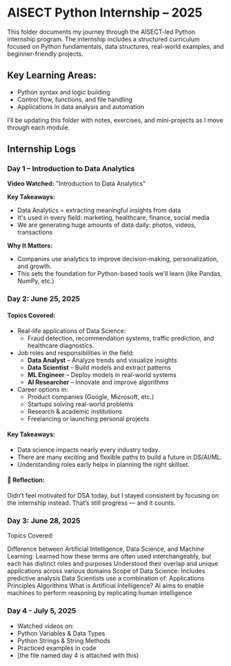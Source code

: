 # AISECT Python Internship – 2025

This folder documents my journey through the AISECT-led Python internship program. The internship includes a structured curriculum focused on Python fundamentals, data structures, real-world examples, and beginner-friendly projects.

##  Key Learning Areas:
- Python syntax and logic building
- Control flow, functions, and file handling
- Applications in data analysis and automation

I’ll be updating this folder with notes, exercises, and mini-projects as I move through each module.


##  Internship Logs

###  Day 1 – Introduction to Data Analytics

**Video Watched:** "Introduction to Data Analytics"

**Key Takeaways:**
- Data Analytics = extracting meaningful insights from data
- It's used in every field: marketing, healthcare, finance, social media
- We are generating huge amounts of data daily: photos, videos, transactions

**Why It Matters:**
- Companies use analytics to improve decision-making, personalization, and growth.
- This sets the foundation for Python-based tools we'll learn (like Pandas, NumPy, etc.)
 ###  **Day 2: June 25, 2025**
####  Topics Covered:
- Real-life applications of Data Science:
  - Fraud detection, recommendation systems, traffic prediction, and healthcare diagnostics.
- Job roles and responsibilities in the field:
  - **Data Analyst** – Analyze trends and visualize insights  
  - **Data Scientist** – Build models and extract patterns  
  - **ML Engineer** – Deploy models in real-world systems  
  - **AI Researcher** – Innovate and improve algorithms
- Career options in:
  - Product companies (Google, Microsoft, etc.)
  - Startups solving real-world problems
  - Research & academic institutions
  - Freelancing or launching personal projects

#### Key Takeaways:
- Data science impacts nearly every industry today.
- There are many exciting and flexible paths to build a future in DS/AI/ML.
- Understanding roles early helps in planning the right skillset.

#### 💬 Reflection:
Didn’t feel motivated for DSA today, but I stayed consistent by focusing on the internship instead. That’s still progress — and it counts.

### Day 3: June 28, 2025
 Topics Covered:

Difference between Artificial Intelligence, Data Science, and Machine Learning:
Learned how these terms are often used interchangeably, but each has distinct roles and purposes
Understood their overlap and unique applications across various domains
Scope of Data Science:
Includes predictive analysis
Data Scientists use a combination of:
Applications
Principles
Algorithms
What is Artificial Intelligence?
AI aims to enable machines to perform reasoning by replicating human intelligence
 
###  Day 4 - July 5, 2025
-  Watched videos on:
  - Python Variables & Data Types
  - Python Strings & String Methods
-  Practiced examples in code
-  [the file named day 4 is attached with this)
 
 
